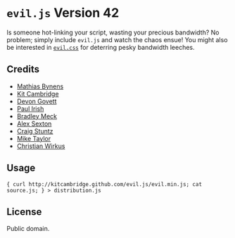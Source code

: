 # `evil.js` Version 42

Is someone hot-linking your script, wasting your precious bandwidth? No problem; simply include `evil.js` and watch the chaos ensue! You might also be interested in [`evil.css`](https://github.com/tlrobinson/evil.css) for deterring pesky bandwidth leeches.

## Credits

* [Mathias Bynens](http://mathiasbynens.be/)
* [Kit Cambridge](http://kitcambridge.github.com/)
* [Devon Govett](http://badassjs.com/)
* [Paul Irish](http://paulirish.com/)
* [Bradley Meck](https://github.com/bmeck)
* [Alex Sexton](http://alexsexton.com/)
* [Craig Stuntz](http://blogs.teamb.com/craigstuntz/)
* [Mike Taylor](http://miketaylr.com/)
* [Christian Wirkus](https://github.com/Walfisch)

## Usage

    { curl http://kitcambridge.github.com/evil.js/evil.min.js; cat source.js; } > distribution.js

## License

Public domain.
